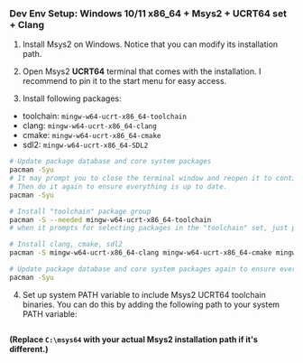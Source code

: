 



### Dev Env Setup: Windows 10/11 x86_64 + Msys2 + UCRT64 set + Clang

1. Install Msys2 on Windows. Notice that you can modify its installation path.

2. Open Msys2 **UCRT64** terminal that comes with the installation. I recommend to pin it to the start menu for easy access.

3. Install following packages: 

- toolchain: `mingw-w64-ucrt-x86_64-toolchain`
- clang: `mingw-w64-ucrt-x86_64-clang`
- cmake: `mingw-w64-ucrt-x86_64-cmake`
- sdl2: `mingw-w64-ucrt-x86_64-SDL2`

```bash
# Update package database and core system packages
pacman -Syu
# It may prompt you to close the terminal window and reopen it to continue updating. Do so if prompted.
# Then do it again to ensure everything is up to date.
pacman -Syu

# Install "toolchain" package group
pacman -S --needed mingw-w64-ucrt-x86_64-toolchain
# when it prompts for selecting packages in the "toolchain" set, just press Enter to select all of them.

# Install clang, cmake, sdl2
pacman -S mingw-w64-ucrt-x86_64-clang mingw-w64-ucrt-x86_64-cmake mingw-w64-ucrt-x86_64-SDL2

# Update package database and core system packages again to ensure everything is up to date.
pacman -Syu
```

4. Set up system PATH variable to include Msys2 UCRT64 toolchain binaries. You can do this by adding the following path to your system PATH variable:

```C:\msys64\ucrt64\bin
```

**(Replace `C:\msys64` with your actual Msys2 installation path if it's different.)**